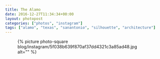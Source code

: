 ```yaml
---
title: The Alamo
date: 2016-12-27T11:34:34+00:00
layout: photopost
categories: ["photos", "instagram"]
tags: ["alamo", "texas", "sanantonio", "silhouette", "architecture"]
---
```


<figure class="photo photo--square">
  {% picture photo-square blog/instagram/5f038b639f870af37dd4321c3a85ad48.jpg alt="" %}
</figure>


